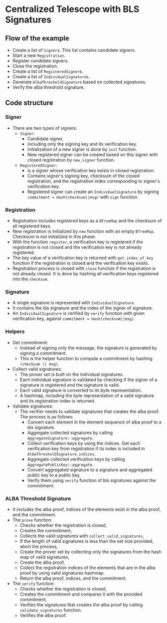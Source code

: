 # Centralized Telescope with BLS Signatures

## Flow of the example
- Create a list of `Signer`s. This list contains candidate signers.
- Start a new `Registration`.
- Register candidate signers.
- Close the registration.
- Create a list of `RegisteredSigner`s.
- Create a list of `IndividualSignature`s.
- Generate `AlbaThresholdSignature` based on collected signatures.
- Verify the alba threshold signature.

## Code structure
### Signer
- There are two types of signers:
  - `Signer`: 
    - Candidate signer, 
    - including only the signing key and its verification key.
    - Initialization of a new signer is done by `init` function.
    - New registered signer can be created based on this signer with closed registration by `new_signer` function.
  - `RegisteredSigner`:
    - is a signer whose verification key exists in closed registration. 
    - Contains signer's signing key, checksum of the closed registration, and the registration index corresponding to signer's verification key.
    - Registered signer can create an `IndividualSignature` by signing `commitment = Hash(checksum||msg)` with `sign` function.

### Registration
- Registration includes registered keys as a `BTreeMap` and the checksum of all registered keys.
- New registration is initialized by `new` function with an empty `BTreeMap`. Checksum is not initialized in this phase.
- With the function `register`, a verification key is registered if the registration is not closed and the verification key is not already registered.
- The key value of a verification key is returned with `get_index_of_key` function if the registration is closed and the verification key exists. 
- Registration process is closed with `close` function if the registration is not already closed. It is done by hashing all verification keys registered into the `checksum`.

### Signature
- A single signature is represented with `IndividualSignature`. 
- It contains the bls signature and the index of the signer of signature.
- An `IndividualSignature` is verified by `verify` function with given verification key, against `commitment = Hash(checksum||msg)`.

### Helpers
- Get commitment:
  - Instead of signing only the message, the signature is generated by signing a commitment.
  - This is the helper function to compute a commitment by hashing `(checksum || msg)`.
- Collect valid signatures:
  - The prover set is built on the individual signatures.
  - Each individual signature is validated by checking if the signer of a signature is registered and the signature is valid.
  - Each valid signature is converted to its byte representation.
  - A hashmap, including the byte representation of a valid signature and its registration index is returned.
- Validate signatures:
  - The verifier needs to validate signatures that creates the alba proof. The process is as follows:
    - Convert each element in the element sequence of alba proof to a bls signature.
    - Aggregate collected signatures by calling `AggregateSignature::aggregate`.
    - Collect verification keys by using the indices. Get each verification key from registration if its index is included in `AlbaThresholdSignature.indices`.
    - Aggregate collected verification keys by calling `AggregatePublicKey::aggregate`.
    - Convert aggregated signature to a signature and aggregated public key to a public key.
    - Verify them using `verify` function of bls signatures against the commitment.

### ALBA Threshold Signature
- It includes the alba proof, indices of the elements exist in the alba proof, and the commitment.
- The `prove` function:
  - Checks whether the registration is closed,
  - Creates the commitment,
  - Collects the valid signatures with `collect_valid_signatures`,
  - If the length of valid signatures is less than the set size provided, abort the process,
  - Create the prover set by collecting only the signatures from the hash map of valid signatures,
  - Create the alba proof,
  - Collect the registration indices of the elements that are in the alba proof by using valid signatures hashmap.
  - Return the alba proof, indices, and the commitment.
- The `verify` function:
  - Checks whether the registration is closed,
  - Creates the commitment and compares it with the provided commitment,
  - Verifies the signatures that creates the alba proof by calling `validate_signatures` function.
  - Verifies the alba proof.
